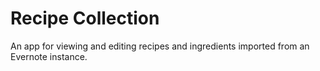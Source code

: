 # Recipe Collection

An app for viewing and editing recipes and ingredients imported from an Evernote instance.